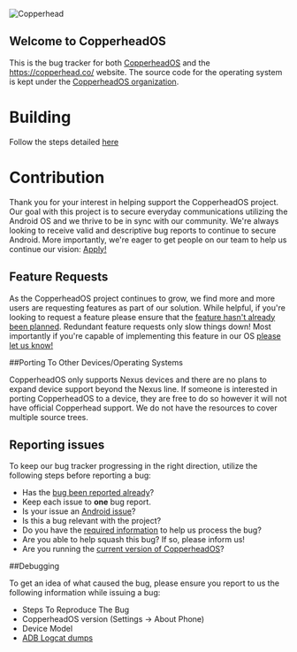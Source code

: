 ![Copperhead](https://copperhead.co/assets/logo_icon.png)

## Welcome to CopperheadOS

This is the bug tracker for both [CopperheadOS](https://copperhead.co/android/) and the
https://copperhead.co/ website. The source code for the operating system is kept under the
[CopperheadOS organization](https://github.com/copperheados).

# Building

Follow the steps detailed [here](https://copperhead.co/android/docs/building)

# Contribution

Thank you for your interest in helping support the CopperheadOS project. Our goal with this project is to secure everyday communications utilizing the Android OS and we thrive to be in sync with our community. We're
always looking to receive valid and descriptive bug reports to continue to secure Android. More importantly, we're eager to get people on our team to help us continue our vision: [Apply!](mailto:team@copperhead.co)

## Feature Requests

As the CopperheadOS project continues to grow, we find more and more users are requesting features as part of our solution. While helpful, if you're looking to request a feature please ensure
that the [feature hasn't already been planned](https://github.com/copperhead/bugtracker/labels/enhancement). Redundant feature requests only slow things down! Most importantly if you're capable of implementing
this feature in our OS [please let us know!](mailto:team@copperhead.co)

##<a name="Porting">Porting To Other Devices/Operating Systems</a>

CopperheadOS only supports Nexus devices and
there are no plans to expand device support beyond the Nexus line.
If someone is interested in porting CopperheadOS to a device, they are free to do so however
it will not have official Copperhead support. We do not have the resources to cover multiple source trees.

## Reporting issues

To keep our bug tracker progressing in the right direction, utilize the following steps before reporting a bug:

* Has the [bug been reported already](https://github.com/copperhead/bugtracker/search?utf8=%E2%9C%93&q=relevant+bug&type=Code)?
* Keep each issue to **one** bug report.
* Is your issue an [Android issue](https://code.google.com/p/android/issues/list)?
* Is this a bug relevant with the project?
* Do you have the [required information](#Debugging) to help us process the bug?
* Are you able to help squash this bug? If so, please inform us!
* Are you running the [current version of CopperheadOS](https://copperhead.co/android/downloads)?

##<a name="Debugging">Debugging</a>

To get an idea of what caused the bug, please ensure you report to us the following information while issuing a bug:
* Steps To Reproduce The Bug
* CopperheadOS version (Settings -> About Phone)
* Device Model
* [ADB Logcat dumps](https://f-droid.org/wiki/page/Getting_logcat_messages_after_crash)
